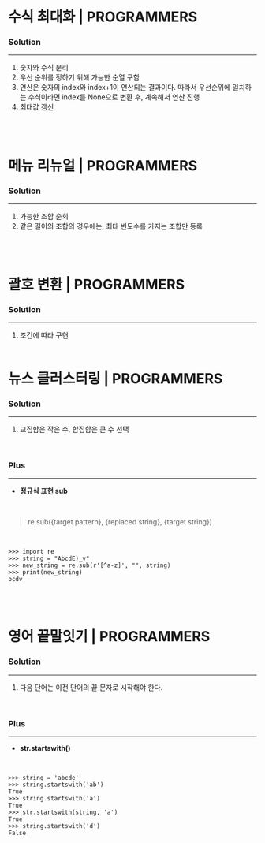# 수식 최대화 | PROGRAMMERS
### Solution
---
1. 숫자와 수식 분리
2. 우선 순위를 정하기 위해 가능한 순열 구함
3. 연산은 숫자의 index와 index+1이 연산되는 결과이다. 따라서 우선순위에 일치하는 수식이라면 index를 None으로 변환 후, 계속해서 연산 진행
4. 최대값 갱신

</br></br>

# 메뉴 리뉴얼 | PROGRAMMERS
### Solution
---
1. 가능한 조합 순회
2. 같은 길이의 조합의 경우에는, 최대 빈도수를 가지는 조합만 등록

</br></br>

# 괄호 변환 | PROGRAMMERS
### Solution
---
1. 조건에 따라 구현
</br></br>

# 뉴스 클러스터링 | PROGRAMMERS
### Solution
---
1. 교집합은 작은 수, 합집합은 큰 수 선택
</br>

### Plus
---
- **정규식 표현 sub**
</br>  

> re.sub({target pattern}, {replaced string}, {target string})
</br>

```
>>> import re
>>> string = "AbcdE)_v"
>>> new_string = re.sub(r'[^a-z]', "", string)
>>> print(new_string)
bcdv
```   
</br></br>

# 영어 끝말잇기 | PROGRAMMERS
### Solution
---
1. 다음 단어는 이전 단어의 끝 문자로 시작해야 한다.
</br>

### Plus
---
- **str.startswith()**
</br>

```
>>> string = 'abcde'
>>> string.startswith('ab')
True
>>> string.startswith('a')
True
>>> str.startswith(string, 'a')
True
>>> string.startswith('d')
False
```
</br></br>
